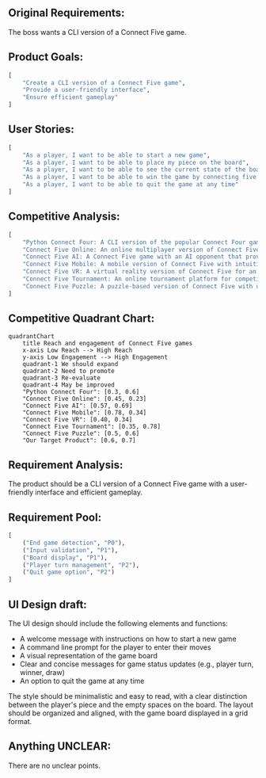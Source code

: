 ## Original Requirements:

The boss wants a CLI version of a Connect Five game.

## Product Goals:
```python
[
    "Create a CLI version of a Connect Five game",
    "Provide a user-friendly interface",
    "Ensure efficient gameplay"
]
```

## User Stories:
```python
[
    "As a player, I want to be able to start a new game",
    "As a player, I want to be able to place my piece on the board",
    "As a player, I want to be able to see the current state of the board",
    "As a player, I want to be able to win the game by connecting five pieces",
    "As a player, I want to be able to quit the game at any time"
]
```

## Competitive Analysis:
```python
[
    "Python Connect Four: A CLI version of the popular Connect Four game implemented in Python",
    "Connect Five Online: An online multiplayer version of Connect Five with a sleek user interface",
    "Connect Five AI: A Connect Five game with an AI opponent that provides a challenging gameplay experience",
    "Connect Five Mobile: A mobile version of Connect Five with intuitive touch controls",
    "Connect Five VR: A virtual reality version of Connect Five for an immersive gameplay experience",
    "Connect Five Tournament: An online tournament platform for competitive Connect Five matches",
    "Connect Five Puzzle: A puzzle-based version of Connect Five with unique challenges"
]
```

## Competitive Quadrant Chart:
```mermaid
quadrantChart
    title Reach and engagement of Connect Five games
    x-axis Low Reach --> High Reach
    y-axis Low Engagement --> High Engagement
    quadrant-1 We should expand
    quadrant-2 Need to promote
    quadrant-3 Re-evaluate
    quadrant-4 May be improved
    "Python Connect Four": [0.3, 0.6]
    "Connect Five Online": [0.45, 0.23]
    "Connect Five AI": [0.57, 0.69]
    "Connect Five Mobile": [0.78, 0.34]
    "Connect Five VR": [0.40, 0.34]
    "Connect Five Tournament": [0.35, 0.78]
    "Connect Five Puzzle": [0.5, 0.6]
    "Our Target Product": [0.6, 0.7]
```

## Requirement Analysis:
The product should be a CLI version of a Connect Five game with a user-friendly interface and efficient gameplay.

## Requirement Pool:
```python
[
    ("End game detection", "P0"),
    ("Input validation", "P1"),
    ("Board display", "P1"),
    ("Player turn management", "P2"),
    ("Quit game option", "P2")
]
```

## UI Design draft:
The UI design should include the following elements and functions:
- A welcome message with instructions on how to start a new game
- A command line prompt for the player to enter their moves
- A visual representation of the game board
- Clear and concise messages for game status updates (e.g., player turn, winner, draw)
- An option to quit the game at any time

The style should be minimalistic and easy to read, with a clear distinction between the player's piece and the empty spaces on the board. The layout should be organized and aligned, with the game board displayed in a grid format.

## Anything UNCLEAR:
There are no unclear points.